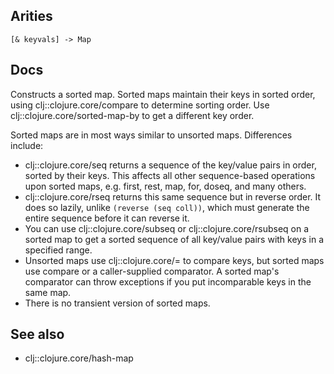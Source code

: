 ## Arities

`[& keyvals] -> Map`

## Docs

Constructs a sorted map. Sorted maps maintain their keys in sorted
order, using clj::clojure.core/compare to determine sorting order.
Use clj::clojure.core/sorted-map-by to get a different key order.

Sorted maps are in most ways similar to unsorted maps.
Differences include:

* clj::clojure.core/seq returns a sequence of the key/value pairs in
  order, sorted by their keys.  This affects all other sequence-based
  operations upon sorted maps, e.g. first, rest, map, for, doseq, and
  many others.
* clj::clojure.core/rseq returns this same sequence but in reverse
  order.  It does so lazily, unlike `(reverse (seq coll))`, which must
  generate the entire sequence before it can reverse it.
* You can use clj::clojure.core/subseq or clj::clojure.core/rsubseq on
  a sorted map to get a sorted sequence of all key/value pairs with
  keys in a specified range.
* Unsorted maps use clj::clojure.core/= to compare keys, but sorted
  maps use compare or a caller-supplied comparator.  A sorted map's
  comparator can throw exceptions if you put incomparable keys in the
  same map.
* There is no transient version of sorted maps.

## See also

 - clj::clojure.core/hash-map
